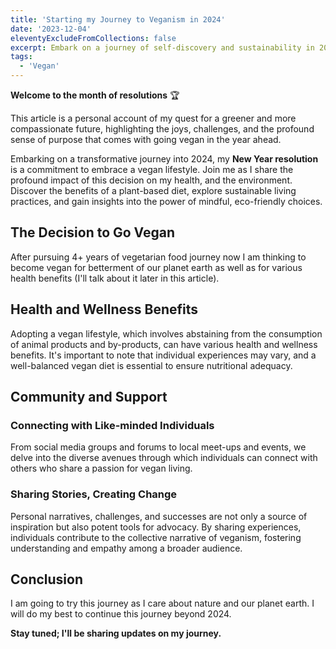 ```yaml
---
title: 'Starting my Journey to Veganism in 2024'
date: '2023-12-04'
eleventyExcludeFromCollections: false
excerpt: Embark on a journey of self-discovery and sustainability in 2024 as I share my resolution to go vegan. Explore the benefits of a plant-powered lifestyle, from health to ethical considerations. Join me on this transformative path toward a greener and more compassionate future.
tags:
  - 'Vegan'
---
```


**Welcome to the month of resolutions** 🏆

This article is a personal account of my quest for a greener and more compassionate future, highlighting the joys, challenges, and the profound sense of purpose that comes with going vegan in the year ahead.

Embarking on a transformative journey into 2024, my **New Year resolution** is a commitment to embrace a vegan lifestyle. Join me as I share the profound impact of this decision on my health, and the environment. Discover the benefits of a plant-based diet, explore sustainable living practices, and gain insights into the power of mindful, eco-friendly choices.

## The Decision to Go Vegan

After pursuing 4+ years of vegetarian food journey now I am thinking to become vegan for betterment of our planet earth as well as for various health benefits (I'll talk about it later in this article).

## Health and Wellness Benefits

Adopting a vegan lifestyle, which involves abstaining from the consumption of animal products and by-products, can have various health and wellness benefits. It's important to note that individual experiences may vary, and a well-balanced vegan diet is essential to ensure nutritional adequacy.

## Community and Support

### Connecting with Like-minded Individuals

From social media groups and forums to local meet-ups and events, we delve into the diverse avenues through which individuals can connect with others who share a passion for vegan living.

### Sharing Stories, Creating Change

Personal narratives, challenges, and successes are not only a source of inspiration but also potent tools for advocacy. By sharing experiences, individuals contribute to the collective narrative of veganism, fostering understanding and empathy among a broader audience.

## Conclusion

I am going to try this journey as I care about nature and our planet earth. I will do my best to continue this journey beyond 2024.

**Stay tuned; I'll be sharing updates on my journey.**
